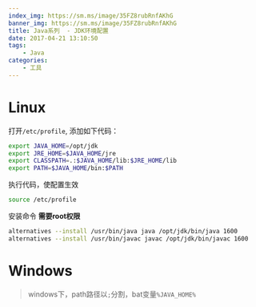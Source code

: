 ```yaml
---
index_img: https://sm.ms/image/35FZ8rubRnfAKhG
banner_img: https://sm.ms/image/35FZ8rubRnfAKhG
title: Java系列  - JDK环境配置
date: 2017-04-21 13:10:50
tags:
    - Java
categories:
    - 工具
---
```


# Linux
打开`/etc/profile`, 添加如下代码：
```bash
export JAVA_HOME=/opt/jdk
export JRE_HOME=$JAVA_HOME/jre
export CLASSPATH=.:$JAVA_HOME/lib:$JRE_HOME/lib
export PATH=$JAVA_HOME/bin:$PATH
```
执行代码，使配置生效
```bash
source /etc/profile
```

安装命令 **需要root权限**
```bash
alternatives --install /usr/bin/java java /opt/jdk/bin/java 1600
alternatives --install /usr/bin/javac javac /opt/jdk/bin/javac 1600
```


# Windows
> windows下，path路径以`;`分割，bat变量`%JAVA_HOME%`
